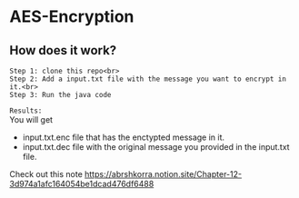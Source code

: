 # AES-Encryption

## How does it work?

```
Step 1: clone this repo<br>
Step 2: Add a input.txt file with the message you want to encrypt in it.<br>
Step 3: Run the java code
```

`Results:` <br>
You will get

- input.txt.enc file that has the enctypted message in it. <br>
- input.txt.dec file with the original message you provided in the input.txt file.

Check out this note https://abrshkorra.notion.site/Chapter-12-3d974a1afc164054be1dcad476df6488
